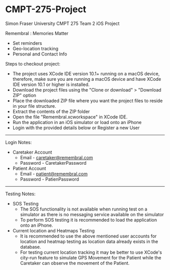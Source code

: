 # CMPT-275-Project

Simon Fraser University 
CMPT 275 Team 2 iOS Project

Remembral : Memories Matter
- Set reminders
- Geo-location tracking
- Personal and Contact Info

Steps to checkout project:
 - The project uses XCode IDE version 10.1+ running on a macOS device, therefore, make sure you are running a macOS device and have XCode IDE version 10.1 or higher is installed.
 - Download the project files using the "Clone or download" > "Download ZIP" option
 - Place the downloaded ZIP file where you want the project files to reside in your file structure.
 - Extract the contents of the ZIP folder
 - Open the file "Remembral.xcworkspace" in XCode IDE.
 - Run the application in an iOS simulator or load onto an iPhone
 - Login with the provided details below or Register a new User
 
 - - - - -
 
 Login Notes:
 * Caretaker Account
    * Email - caretaker@remembral.com
    * Password - CaretakerPassword
 * Patient Account
    * Email - patient@remembral.com
    * Password - PatienPassword

- - - - -
 
 Testing Notes:
 * SOS Testing
    * The SOS functionality is not available when running test on a simulator as there is no messaging service available on the simulator
    * To perform SOS testing it is recommended to load the application onto an iPhone.
 * Current location and Heatmaps Testing
    * It is recommended to use the above mentioned user accounts for location and heatmap testing as location data already exists in the database.
    * For testing current location tracking it may be better to use XCode's city-run feature to simulate GPS Movement for the Patient while the Caretaker can observe the movement of the Patient.
